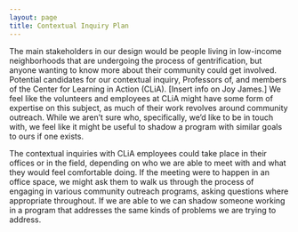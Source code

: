 ```yaml
---
layout: page
title: Contextual Inquiry Plan
---
```


The main stakeholders in our design would be people living in low-income neighborhoods that are undergoing the process of gentrification, but anyone wanting to know more about their community could get involved. Potential candidates for our contextual inquiry, Professors of, and members of the Center for Learning in Action (CLiA). [Insert info on Joy James.] We feel like the volunteers and employees at CLiA might have some form of expertise on this subject, as much of their work revolves around community outreach. While we aren’t sure who, specifically, we’d like to be in touch with, we feel like it might be useful to shadow a program with similar goals to ours if one exists.

The contextual inquiries with CLiA employees could take place in their offices or in the field, depending on who we are able to meet with and what they would feel comfortable doing. If the meeting were to happen in an office space, we might ask them to walk us through the process of engaging in various community outreach programs, asking questions where appropriate throughout. If we are able to we can shadow someone working in a program that addresses the same kinds of problems we are trying to address.
